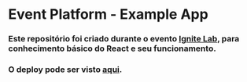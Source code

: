# Event Platform - Example App

### Este repositório foi criado durante o evento [Ignite Lab](https://lp.rocketseat.com.br/inscricao/ignite-lab), para conhecimento básico do **React** e seu funcionamento.

### O deploy pode ser visto [aqui](https://event-platform-taupe.vercel.app).